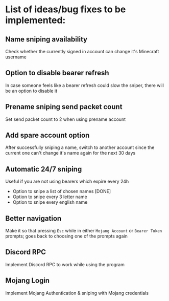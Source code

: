 # List of ideas/bug fixes to be implemented:
## Name sniping availability
Check whether the currently signed in account can change it's Minecraft username
## Option to disable bearer refresh
In case someone feels like a bearer refresh could slow the sniper, there will be an option to disable it
## Prename sniping send packet count
Set send packet count to 2 when using prename account
## Add spare account option
After successfully sniping a name, switch to another account since the current one can't change it's name again for the next 30 days
## Automatic 24/7 sniping
Useful if you are not using bearers which expire every 24h
- Option to snipe a list of chosen names [DONE]
- Option to snipe every 3 letter name
- Option to snipe every english name
## Better navigation
Make it so that pressing `Esc` while in either `Mojang Account` or `Bearer Token` prompts; goes back to choosing one of the prompts again
## Discord RPC
Implement Discord RPC to work while using the program
## Mojang Login
Implement Mojang Authentication & sniping with Mojang credentials
